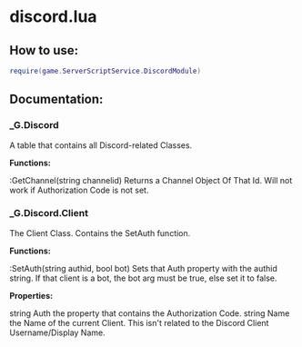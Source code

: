 # discord.lua

## How to use:

```lua
require(game.ServerScriptService.DiscordModule)
```
## Documentation:

### \_G.Discord
A table that contains all Discord-related Classes.

**Functions:**

  :GetChannel(string channelid)
    Returns a Channel Object Of That Id. Will not work if Authorization Code is not set.

### \_G.Discord.Client
The Client Class. Contains the SetAuth function.

**Functions:**

  :SetAuth(string authid, bool bot)
    Sets that Auth property with the authid string. If that client is a bot, the bot arg must be true, else set it to false.

**Properties:**

  string Auth
    the property that contains the Authorization Code.
  string Name
    the Name of the current Client. This isn't related to the Discord Client Username/Display Name.
